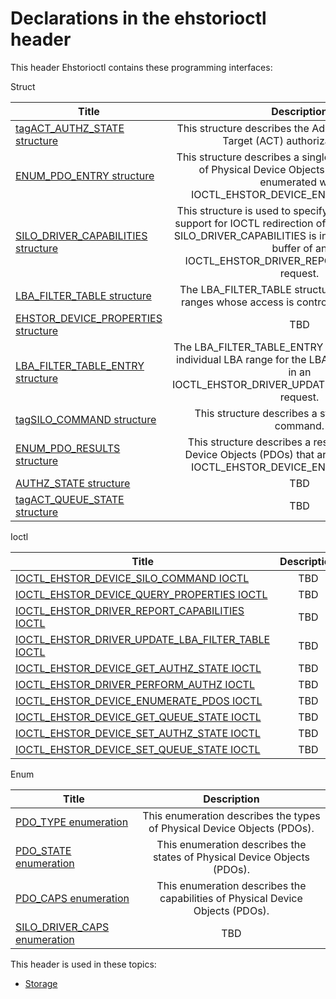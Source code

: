 # Declarations in the ehstorioctl header
This header Ehstorioctl contains these programming interfaces:

Struct

| Title        | Description    |
| ------------- |:-------------:|
| [tagACT_AUTHZ_STATE structure](ns-ehstorioctl-tagact-authz-state.md) | This structure describes the Addressable Command Target (ACT) authorization state. |
| [ENUM_PDO_ENTRY structure](ns-ehstorioctl--enum-pdo-entry.md) | This structure describes a single entry in a result set of Physical Device Objects (PDOs) that are enumerated with IOCTL_EHSTOR_DEVICE_ENUMERATE_PDOS. |
| [SILO_DRIVER_CAPABILITIES structure](ns-ehstorioctl--silo-driver-capabilities.md) | This structure is used to specify the capabilities and support for IOCTL redirection of a storage silo driver. SILO_DRIVER_CAPABILITIES is included in the system buffer of an IOCTL_EHSTOR_DRIVER_REPORT_CAPABILITIES request. |
| [LBA_FILTER_TABLE structure](ns-ehstorioctl--lba-filter-table.md) | The LBA_FILTER_TABLE structure contains the LBA ranges whose access is controlled by a silo driver. |
| [EHSTOR_DEVICE_PROPERTIES structure](ns-ehstorioctl--ehstor-device-properties.md) | TBD |
| [LBA_FILTER_TABLE_ENTRY structure](ns-ehstorioctl--lba-filter-table-entry.md) | The LBA_FILTER_TABLE_ENTRY structure contains an individual LBA range for the LBA_FILTER_TABLE sent in an IOCTL_EHSTOR_DRIVER_UPDATE_LBA_FILTER_TABLE request. |
| [tagSILO_COMMAND structure](ns-ehstorioctl-tagsilo-command.md) | This structure describes a storage silo driver command. |
| [ENUM_PDO_RESULTS structure](ns-ehstorioctl--enum-pdo-results.md) | This structure describes a result set of Physical Device Objects (PDOs) that are enumerated with IOCTL_EHSTOR_DEVICE_ENUMERATE_PDOS. |
| [AUTHZ_STATE structure](ns-ehstorioctl--authz-state.md) | TBD |
| [tagACT_QUEUE_STATE structure](ns-ehstorioctl-tagact-queue-state.md) | TBD |
Ioctl

| Title        | Description    |
| ------------- |:-------------:|
| [IOCTL_EHSTOR_DEVICE_SILO_COMMAND IOCTL](ni-ehstorioctl-ioctl-ehstor-device-silo-command.md) | TBD |
| [IOCTL_EHSTOR_DEVICE_QUERY_PROPERTIES IOCTL](ni-ehstorioctl-ioctl-ehstor-device-query-properties.md) | TBD |
| [IOCTL_EHSTOR_DRIVER_REPORT_CAPABILITIES IOCTL](ni-ehstorioctl-ioctl-ehstor-driver-report-capabilities.md) | TBD |
| [IOCTL_EHSTOR_DRIVER_UPDATE_LBA_FILTER_TABLE IOCTL](ni-ehstorioctl-ioctl-ehstor-driver-update-lba-filter-table.md) | TBD |
| [IOCTL_EHSTOR_DEVICE_GET_AUTHZ_STATE IOCTL](ni-ehstorioctl-ioctl-ehstor-device-get-authz-state.md) | TBD |
| [IOCTL_EHSTOR_DRIVER_PERFORM_AUTHZ IOCTL](ni-ehstorioctl-ioctl-ehstor-driver-perform-authz.md) | TBD |
| [IOCTL_EHSTOR_DEVICE_ENUMERATE_PDOS IOCTL](ni-ehstorioctl-ioctl-ehstor-device-enumerate-pdos.md) | TBD |
| [IOCTL_EHSTOR_DEVICE_GET_QUEUE_STATE IOCTL](ni-ehstorioctl-ioctl-ehstor-device-get-queue-state.md) | TBD |
| [IOCTL_EHSTOR_DEVICE_SET_AUTHZ_STATE IOCTL](ni-ehstorioctl-ioctl-ehstor-device-set-authz-state.md) | TBD |
| [IOCTL_EHSTOR_DEVICE_SET_QUEUE_STATE IOCTL](ni-ehstorioctl-ioctl-ehstor-device-set-queue-state.md) | TBD |
Enum

| Title        | Description    |
| ------------- |:-------------:|
| [PDO_TYPE enumeration](ne-ehstorioctl--pdo-type.md) | This enumeration describes the types of Physical Device Objects (PDOs). |
| [PDO_STATE enumeration](ne-ehstorioctl--pdo-state.md) | This enumeration describes the states of Physical Device Objects (PDOs). |
| [PDO_CAPS enumeration](ne-ehstorioctl--pdo-caps.md) | This enumeration describes the capabilities of Physical Device Objects (PDOs). |
| [SILO_DRIVER_CAPS enumeration](ne-ehstorioctl--silo-driver-caps.md) | TBD |

This header is used in these topics:

- [Storage](..content/_Storage)
